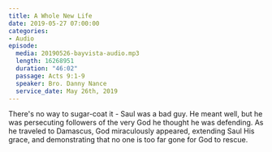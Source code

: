 ```yaml
---
title: A Whole New Life
date: 2019-05-27 07:00:00
categories:
- Audio
episode:
  media: 20190526-bayvista-audio.mp3
  length: 16268951
  duration: "46:02"
  passage: Acts 9:1-9
  speaker: Bro. Danny Nance
  service_date: May 26th, 2019
---
```

There's no way to sugar-coat it - Saul was a bad guy. He meant well, but he was persecuting followers of the very God he thought he was defending. As he traveled to Damascus, God miraculously appeared, extending Saul His grace, and demonstrating that no one is too far gone for God to rescue.